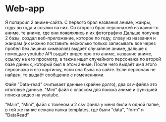 # Web-app

Я попарсил 2 аниме-сайта. С первого брал названия аниме, жанры, годы выхода и ссылки на них. 
Со второго брал персонажей из каких-то аниме, те аниме, где они появлялись и их фотографию
Дальше получив 2 базы, создал веб-приложение, которое по году, слову из названия и жанрам (их можно поставить несколько только записывать все через пробел без лишних символов)
выдаёт случайное аниме, дальше с помощью youtube API выдаёт видео про это аниме, название аниме, ссылку на его просмотр, а также ищет случайного персонажа по второй базе данных,
который был в этом аниме. После чего выдаёт имя этого персонажа и его картинку, если она была на сайте. Если персонаж не найден, то выдаёт сообщение с изменениями.



Файл "Data-read" считывает данные (крайне долго), два csv-файла это итоговые данные. "Mini" файл с классом для поиска аниме и функцией поиска видео на youtube.

"Main", "Mini", файл с токеном и 2 csv файла у меня были в одной папке, в той же папке лежала папка templates, где были "data", "form" и "DataRead" 
